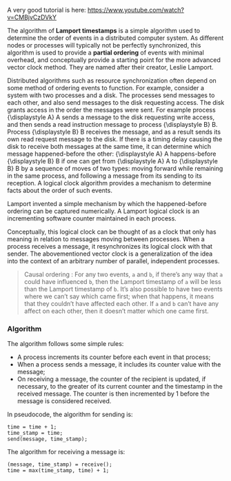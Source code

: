 A very good tutorial is here: https://www.youtube.com/watch?v=CMBjvCzDVkY

The algorithm of __Lamport timestamps__ is a simple algorithm used to determine the order of events in a distributed computer system. As different nodes or processes will typically not be perfectly synchronized, this algorithm is used to provide a __partial ordering__ of events with minimal overhead, and conceptually provide a starting point for the more advanced vector clock method. They are named after their creator, Leslie Lamport.

Distributed algorithms such as resource synchronization often depend on some method of ordering events to function. For example, consider a system with two processes and a disk. The processes send messages to each other, and also send messages to the disk requesting access. The disk grants access in the order the messages were sent. For example process {\displaystyle A} A sends a message to the disk requesting write access, and then sends a read instruction message to process {\displaystyle B} B. Process {\displaystyle B} B receives the message, and as a result sends its own read request message to the disk. If there is a timing delay causing the disk to receive both messages at the same time, it can determine which message happened-before the other: {\displaystyle A} A happens-before {\displaystyle B} B if one can get from {\displaystyle A} A to {\displaystyle B} B by a sequence of moves of two types: moving forward while remaining in the same process, and following a message from its sending to its reception. A logical clock algorithm provides a mechanism to determine facts about the order of such events.

Lamport invented a simple mechanism by which the happened-before ordering can be captured numerically. A Lamport logical clock is an incrementing software counter maintained in each process.

Conceptually, this logical clock can be thought of as a clock that only has meaning in relation to messages moving between processes. When a process receives a message, it resynchronizes its logical clock with that sender. The abovementioned vector clock is a generalization of the idea into the context of an arbitrary number of parallel, independent processes.

> Causal ordering : For any two events,  ```a``` and ```b```, if there’s any way that  ```a``` could have influenced ```b```, then the Lamport timestamp of ```a``` will be less than the Lamport timestamp of ```b```. It’s also possible to have two events where we can’t say which came first; when that happens, it means that they couldn’t have affected each other. If ```a``` and ```b``` can’t have any affect on each other, then it doesn’t matter which one came first.

### Algorithm

The algorithm follows some simple rules:

* A process increments its counter before each event in that process;
* When a process sends a message, it includes its counter value with the message;
* On receiving a message, the counter of the recipient is updated, if necessary, to the greater of its current counter and the timestamp in the received message. The counter is then incremented by 1 before the message is considered received.

In pseudocode, the algorithm for sending is:

```
time = time + 1;
time_stamp = time;
send(message, time_stamp);
```

The algorithm for receiving a message is:

```
(message, time_stamp) = receive();
time = max(time_stamp, time) + 1;
```

